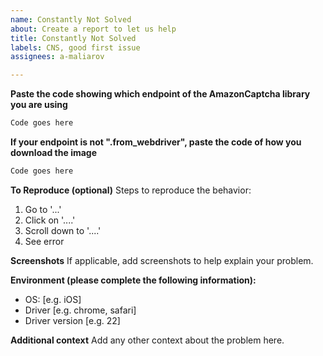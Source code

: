 ```yaml
---
name: Constantly Not Solved
about: Create a report to let us help
title: Constantly Not Solved
labels: CNS, good first issue
assignees: a-maliarov

---
```


**Paste the code showing which endpoint of the AmazonCaptcha library you are using**
```python
Code goes here
```

**If your endpoint is not ".from_webdriver", paste the code of how you download the image**
```python
Code goes here
```

**To Reproduce (optional)**
Steps to reproduce the behavior:
1. Go to '...'
2. Click on '....'
3. Scroll down to '....'
4. See error

**Screenshots**
If applicable, add screenshots to help explain your problem.

**Environment (please complete the following information):**
 - OS: [e.g. iOS]
 - Driver [e.g. chrome, safari]
 - Driver version [e.g. 22]

**Additional context**
Add any other context about the problem here.
